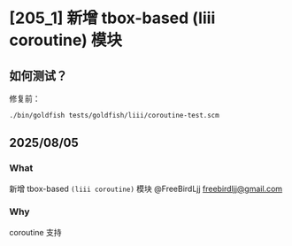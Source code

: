 # [205_1] 新增 tbox-based (liii coroutine) 模块

## 如何测试？

修复前：
```sh
./bin/goldfish tests/goldfish/liii/coroutine-test.scm
```

## 2025/08/05

### What

新增 tbox-based `(liii coroutine)` 模块 @FreeBirdLjj <freebirdljj@gmail.com>

### Why

coroutine 支持
